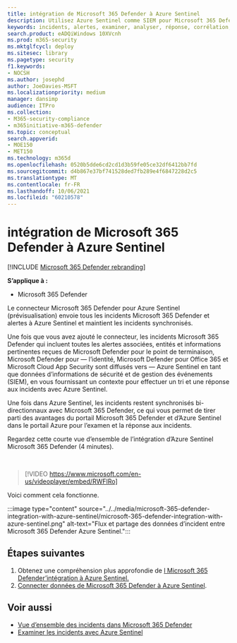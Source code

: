 ```yaml
---
title: intégration de Microsoft 365 Defender à Azure Sentinel
description: Utilisez Azure Sentinel comme SIEM pour Microsoft 365 Defender incident et événements.
keywords: incidents, alertes, examiner, analyser, réponse, corrélation, attaque, ordinateurs, appareils, utilisateurs, identités, identité, boîte aux lettres, courrier électronique, 365, microsoft, m365
search.product: eADQiWindows 10XVcnh
ms.prod: m365-security
ms.mktglfcycl: deploy
ms.sitesec: library
ms.pagetype: security
f1.keywords:
- NOCSH
ms.author: josephd
author: JoeDavies-MSFT
ms.localizationpriority: medium
manager: dansimp
audience: ITPro
ms.collection:
- M365-security-compliance
- m365initiative-m365-defender
ms.topic: conceptual
search.appverid:
- MOE150
- MET150
ms.technology: m365d
ms.openlocfilehash: 0520b5dde6cd2cd1d3b59fe05ce32df6412bb7fd
ms.sourcegitcommit: d4b867e37bf741528ded7fb289e4f6847228d2c5
ms.translationtype: MT
ms.contentlocale: fr-FR
ms.lasthandoff: 10/06/2021
ms.locfileid: "60210578"
---
```

# <a name="microsoft-365-defender-integration-with-azure-sentinel"></a>intégration de Microsoft 365 Defender à Azure Sentinel

[!INCLUDE [Microsoft 365 Defender rebranding](../includes/microsoft-defender.md)]

**S’applique à :**
- Microsoft 365 Defender

Le connecteur Microsoft 365 Defender pour Azure Sentinel (prévisualisation) envoie tous les incidents Microsoft 365 Defender et alertes à Azure Sentinel et maintient les incidents synchronisés. 

Une fois que vous avez ajouté le connecteur, les incidents Microsoft 365 Defender qui incluent toutes les alertes associées, entités et informations pertinentes reçues de Microsoft Defender pour le point de terminaison, Microsoft Defender pour &mdash; l’identité, Microsoft Defender pour Office 365 et Microsoft Cloud App Security sont diffusés vers &mdash; Azure Sentinel en tant que données d’informations de sécurité et de gestion des événements (SIEM), en vous fournissant un contexte pour effectuer un tri et une réponse aux incidents avec Azure Sentinel. 

Une fois dans Azure Sentinel, les incidents restent synchronisés bi-directionnaux avec Microsoft 365 Defender, ce qui vous permet de tirer parti des avantages du portail Microsoft 365 Defender et d’Azure Sentinel dans le portail Azure pour l’examen et la réponse aux incidents.

Regardez cette courte vue d’ensemble de l’intégration d’Azure Sentinel Microsoft 365 Defender (4 minutes).

<br>

>[!VIDEO https://www.microsoft.com/en-us/videoplayer/embed/RWFIRo]


Voici comment cela fonctionne.

:::image type="content" source="../../media/microsoft-365-defender-integration-with-azure-sentinel/microsoft-365-defender-integration-with-azure-sentinel.png" alt-text="Flux et partage des données d’incident entre Microsoft 365 Defender Azure Sentinel.":::

## <a name="next-steps"></a>Étapes suivantes

1. Obtenez une compréhension plus approfondie de [l Microsoft 365 Defender’intégration à Azure Sentinel.](/azure/sentinel/microsoft-365-defender-sentinel-integration)
2. [Connecter données de Microsoft 365 Defender à Azure Sentinel](/azure/sentinel/connect-microsoft-365-defender).

## <a name="see-also"></a>Voir aussi

- [Vue d’ensemble des incidents dans Microsoft 365 Defender](incidents-overview.md)
- [Examiner les incidents avec Azure Sentinel](/azure/sentinel/tutorial-investigate-cases)
